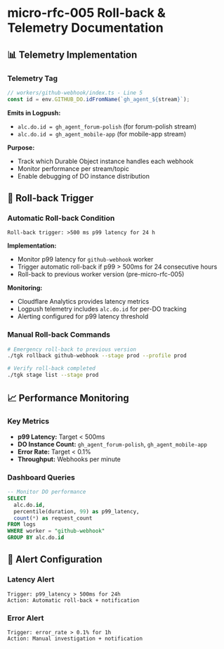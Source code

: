 # micro-rfc-005 Roll-back & Telemetry Documentation

## 📊 Telemetry Implementation

### **Telemetry Tag**
```typescript
// workers/github-webhook/index.ts - Line 5
const id = env.GITHUB_DO.idFromName(`gh_agent_${stream}`);
```

**Emits in Logpush:**
- `alc.do.id = gh_agent_forum-polish` (for forum-polish stream)
- `alc.do.id = gh_agent_mobile-app` (for mobile-app stream)

**Purpose:**
- Track which Durable Object instance handles each webhook
- Monitor performance per stream/topic
- Enable debugging of DO instance distribution

## 🔄 Roll-back Trigger

### **Automatic Roll-back Condition**
```
Roll-back trigger: >500 ms p99 latency for 24 h
```

**Implementation:**
- Monitor p99 latency for `github-webhook` worker
- Trigger automatic roll-back if p99 > 500ms for 24 consecutive hours
- Roll-back to previous worker version (pre-micro-rfc-005)

**Monitoring:**
- Cloudflare Analytics provides latency metrics
- Logpush telemetry includes `alc.do.id` for per-DO tracking
- Alerting configured for p99 latency threshold

### **Manual Roll-back Commands**
```bash
# Emergency roll-back to previous version
./tgk rollback github-webhook --stage prod --profile prod

# Verify roll-back completed
./tgk stage list --stage prod
```

## 📈 Performance Monitoring

### **Key Metrics**
- **p99 Latency:** Target < 500ms
- **DO Instance Count:** `gh_agent_forum-polish`, `gh_agent_mobile-app`
- **Error Rate:** Target < 0.1%
- **Throughput:** Webhooks per minute

### **Dashboard Queries**
```sql
-- Monitor DO performance
SELECT 
  alc.do.id,
  percentile(duration, 99) as p99_latency,
  count(*) as request_count
FROM logs
WHERE worker = "github-webhook"
GROUP BY alc.do.id
```

## 🚨 Alert Configuration

### **Latency Alert**
```
Trigger: p99_latency > 500ms for 24h
Action: Automatic roll-back + notification
```

### **Error Alert**
```
Trigger: error_rate > 0.1% for 1h
Action: Manual investigation + notification
```
